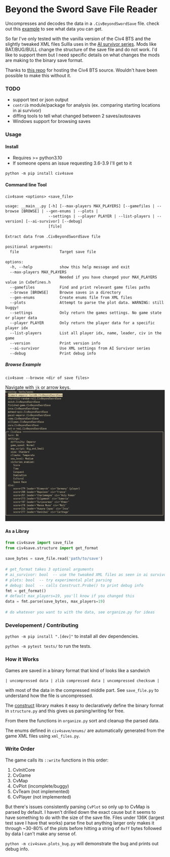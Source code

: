 # Beyond the Sword Save File Reader

Uncompresses and decodes the data in a `.CivBeyondSwordSave` file.
check out this [example](example.json) to see what data you can get.

So far I've only tested with the vanilla version of the Civ4 BTS and the slightly tweaked XML files Sullla uses in the [AI survivor series](https://sullla.com/Civ4/civ4survivor6-14.html).
Mods like BAT/BUG/BULL change the structure of the save file and do not work.
I'd like to support them but I need specific details on what changes the mods are making to the binary save format.

Thanks to [this repo](https://github.com/dguenms/beyond-the-sword-sdk) for hosting the Civ4 BTS source.
Wouldn't have been possible to make this without it.


### TODO
- support text or json output
- `contrib` module/package for analysis (ex. comparing starting locations in ai survivor)
- diffing tools to tell what changed between 2 saves/autosaves
- Windows support for browsing saves


### Usage

#### Install

* Requires >= python3.10
* If someone opens an issue requesting 3.6-3.9 I'll get to it

`python -m pip install civ4save`

#### Command line Tool

`civ4save <options> <save_file>`

```
usage: __main__.py [-h] [--max-players MAX_PLAYERS] [--gamefiles | --browse [BROWSE] | --gen-enums | --plots |
                   --settings | --player PLAYER | --list-players | --version] [--ai-survivor] [--debug]
                   [file]

Extract data from .CivBeyondSwordSave file

positional arguments:
  file                  Target save file

options:
  -h, --help            show this help message and exit
  --max-players MAX_PLAYERS
                        Needed if you have changed your MAX_PLAYERS value in CvDefines.h
  --gamefiles           Find and print relevant game files paths
  --browse [BROWSE]     Browse saves in a directory
  --gen-enums           Create enums file from XML files
  --plots               Attempt to parse the plot data. WARNING: still buggy!
  --settings            Only return the games settings. No game state or player data
  --player PLAYER       Only return the player data for a specific player idx
  --list-players        List all player idx, name, leader, civ in the game
  --version             Print version info
  --ai-survivor         Use XML settings from AI Survivor series
  --debug               Print debug info
```

##### Browse Example
`civ4save --browse <dir of save files>`

Navigate with `jk` or arrow keys.
![Browse Example](https://github.com/danofsteel32/civ4save/blob/main/civ4save-browse.png)

#### As a Libray

```python
from civ4save import save_file
from civ4save.structure import get_format

save_bytes = save_file.read('path/to/save')

# get_format takes 3 optional arguments
# ai_survivor: bool  -- use the tweaked XML files as seen in ai survivor
# plots: bool  -- try experimental plot parsing
# debug: bool  -- calls Construct.Probe() to print debug info
fmt = get_format()
# default max_players=19, you'll know if you changed this
data = fmt.parse(save_bytes, max_players=19)

# do whatever you want to with the data, see organize.py for ideas
```


### Developement / Contributing
`python -m pip install ".[dev]"` to install all dev dependencies.

`python -m pytest tests/` to run the tests.


### How it Works
Games are saved in a binary format that kind of looks like a sandwich

`| uncompressed data | zlib compressed data | uncompressed checksum |`

with most of the data in the compressed middle part. See `save_file.py` to understand how the file is uncompressed.

The [construct](https://github.com/construct/construct) library makes it easy to declaratively define the binary format in `structure.py` and this gives us parsing/writing for free.

From there the functions in `organize.py` sort and cleanup the parsed data.

The enums defined in `civ4save/enums/` are automatically generated from the game XML files using `xml_files.py`.


### Write Order
The game calls its `::write` functions in this order:

1. CvInitCore
2. CvGame
3. CvMap
4. CvPlot (incomplete/buggy)
4. CvTeam (not implemented)
5. CvPlayer (not implemented)

But there's issues consistently parsing `CvPlot` so only up to CvMap is parsed by default.
I haven't drilled down the exact cause but it seems to have something to do with the size of the save file.
Files under 136K (largest test save I have that works) parse fine but anything larger only makes it through ~30-80% of the plots before hitting a string of `0xff` bytes followed by data I can't make any sense of.

`python -m civ4save.plots_bug.py` will demonstrate the bug and prints out debug info.